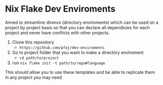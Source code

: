 # Nix Flake Dev Enviroments

Aimed to streamline direnvs (directory enviroments) which can be used on a project by project basis so
that you can declare all dependicies for each project and never have conflicts with other projects.

1. Clone this repository
   - `https://github.com/pfaj/dev-enviroments`
2. Go to project folder that you want to make a directory enviroment
    - `cd path/to/project`
3. run `nix flake init -t path/to/repo#language`

This should allow you to use these templates and be able to replicate them in any project you may need

